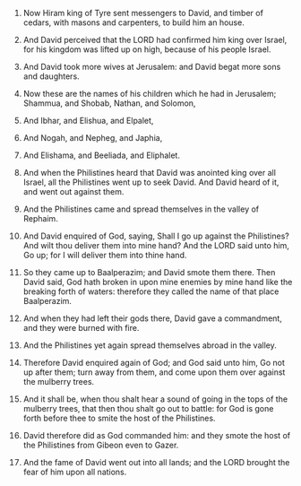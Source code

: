 1. Now Hiram king of Tyre sent messengers to David, and timber of
cedars, with masons and carpenters, to build him an house.

2. And David perceived that the LORD had confirmed him king over
Israel, for his kingdom was lifted up on high, because of his people
Israel.

3. And David took more wives at Jerusalem: and David begat more sons
and daughters.

4. Now these are the names of his children which he had in
Jerusalem; Shammua, and Shobab, Nathan, and Solomon,

5. And Ibhar,
and Elishua, and Elpalet,

6. And Nogah, and Nepheg, and Japhia,

7. And Elishama, and Beeliada, and Eliphalet.

8. And when the Philistines heard that David was anointed king over
all Israel, all the Philistines went up to seek David. And David heard
of it, and went out against them.

9. And the Philistines came and spread themselves in the valley of
Rephaim.

10. And David enquired of God, saying, Shall I go up against the
Philistines? And wilt thou deliver them into mine hand? And the LORD
said unto him, Go up; for I will deliver them into thine hand.

11. So they came up to Baalperazim; and David smote them there. Then
David said, God hath broken in upon mine enemies by mine hand like the
breaking forth of waters: therefore they called the name of that place
Baalperazim.

12. And when they had left their gods there, David gave a
commandment, and they were burned with fire.

13. And the Philistines yet again spread themselves abroad in the
valley.

14. Therefore David enquired again of God; and God said unto him, Go
not up after them; turn away from them, and come upon them over
against the mulberry trees.

15. And it shall be, when thou shalt hear a sound of going in the
tops of the mulberry trees, that then thou shalt go out to battle: for
God is gone forth before thee to smite the host of the Philistines.

16. David therefore did as God commanded him: and they smote the
host of the Philistines from Gibeon even to Gazer.

17. And the fame of David went out into all lands; and the LORD
brought the fear of him upon all nations.